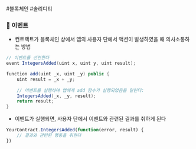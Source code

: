---
---

#블록체인 #솔리디티 
### 📌 이벤트
+ 컨트랙트가 블록체인 상에서 앱의 사용자 단에서 액션이 발생하였을 때 의사소통하는 방법

```Java
// 이벤트를 선언한다
event IntegersAdded(uint x, uint y, uint result);

function add(uint _x, uint _y) public {
	uint result = _x + _y;
	
	// 이벤트를 실행하여 앱에게 add 함수가 실행되었음을 알린다:
	IntegersAdded(_x, _y, result);
	return result;
}
```

+ 이벤트가 실행되면, 사용자 단에서 이벤트와 관련된 결과를 취하게 된다
```JavaScript
YourContract.IntegersAdded(function(error, result) {
	// 결과와 관련된 행동을 취한다
})
```